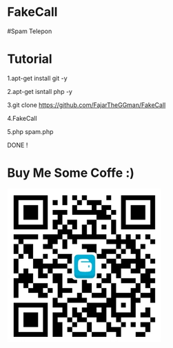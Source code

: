 # FakeCall
#Spam Telepon 

# Tutorial

1.apt-get install git -y

2.apt-get isntall php -y

3.git clone https://github.com/FajarTheGGman/FakeCall

4.FakeCall

5.php spam.php

DONE !

# Buy Me Some Coffe :)
![donate](https://raw.githubusercontent.com/FajarTheGGman/F-Tools/master/.images/donate.jpeg)
